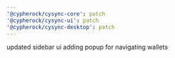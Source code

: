 ```yaml
---
'@cypherock/cysync-core': patch
'@cypherock/cysync-ui': patch
'@cypherock/cysync-desktop': patch
---
```


updated sidebar ui adding popup for navigating wallets
